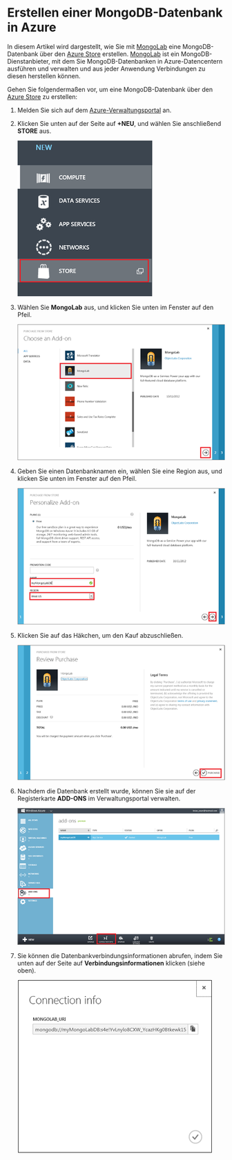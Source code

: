 # Erstellen einer MongoDB-Datenbank in Azure

In diesem Artikel wird dargestellt, wie Sie mit [MongoLab][] eine MongoDB-Datenbank über den [Azure Store][] erstellen. [MongoLab][] ist ein MongoDB-Dienstanbieter, mit dem Sie MongoDB-Datenbanken in Azure-Datencentern ausführen und verwalten und aus jeder Anwendung Verbindungen zu diesen herstellen können.

Gehen Sie folgendermaßen vor, um eine MongoDB-Datenbank über den [Azure Store][] zu erstellen:

1.  Melden Sie sich auf dem [Azure-Verwaltungsportal][] an.
2.  Klicken Sie unten auf der Seite auf **+NEU**, und wählen Sie anschließend **STORE** aus.

    ![Add-On im Store auswählen][]

3.  Wählen Sie **MongoLab** aus, und klicken Sie unten im Fenster auf den Pfeil.

    ![MongoLab auswählen][]

4.  Geben Sie einen Datenbanknamen ein, wählen Sie eine Region aus, und klicken Sie unten im Fenster auf den Pfeil.

    ![MongoLab-Datenbank im Store kaufen][]

5.  Klicken Sie auf das Häkchen, um den Kauf abzuschließen.

    ![Kauf prüfen und abschließen][]

6.  Nachdem die Datenbank erstellt wurde, können Sie sie auf der Registerkarte **ADD-ONS** im Verwaltungsportal verwalten.

    ![MongoLab-Datenbank im Azure-Portal verwalten][]

7.  Sie können die Datenbankverbindungsinformationen abrufen, indem Sie unten auf der Seite auf **Verbindungsinformationen** klicken (siehe oben).

    ![MongoLab-Verbindungsinformationen][]

  [MongoLab]: https://mongolab.com/home
  [Azure Store]: /en-us/store/overview/
  [Azure-Verwaltungsportal]: http://windows.azure.com/
  [Add-On im Store auswählen]: ./media/create-mongolab-mongodb/select-store.png
  [MongoLab auswählen]: ./media/create-mongolab-mongodb/select-mongo-db.png
  [MongoLab-Datenbank im Store kaufen]: ./media/create-mongolab-mongodb/purchase-mongodb.png
  [Kauf prüfen und abschließen]: ./media/create-mongolab-mongodb/complete-mongolab-purchase.png
  [MongoLab-Datenbank im Azure-Portal verwalten]: ./media/create-mongolab-mongodb/manage-mongolab-add-on.png
  [MongoLab-Verbindungsinformationen]: ./media/create-mongolab-mongodb/mongolab-conn-info.png
